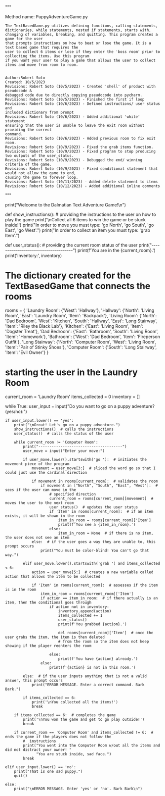 """

Method name: PuppyAdventureGame.py

    The TextBasedGame.py utilizes defining functions, calling statements,
    dictionaries, while statements, nested if statements, starts with,
    changing of variables, breaking, and quitting. This program creates a game for the user
    that prompts instructions on how to beat or lose the game. It is a text based game that requires the
    user to collect 6 items or lose if they enter the 'boss room' prior to collecting the items. Use this program
    if you want your user to play a game that allows the user to collect items and move from room to room.


    Author:Robert Soto
    Created: 10/5/2023
    Revisions: Robert Soto (10/5/2023) - Created 'shell' of product with pseudocode &
    debugged code due to directly copying pseudocode into pycharm.
    Revisions: Robert Soto (10/5/2023) - Finished the first if loop
    Revisions: Robert Soto (10/6/2023) - Defined instructions/ user status and
    included dictionary from prompt
    Revisions: Robert Soto (10/6/2023) - Added additional 'while' statement
    ensuring that the user is unable to leave the exit room without providing the correct
    command.
    Revisions: Robert Soto (10/6/2023) - Added previous room to fix exit room.
    Revisions: Robert Soto (10/9/2023) - Fixed the grab items function.
    Revisions: Robert Soto (10/9/2023) - Fixed program to stop producing two outputs of the user_status.
    Revisions: Robert Soto (10/9/2023) - Debugged the end/ winning criteria of the game.
    Revisions: Robert Soto (10/9/2023) - Fixed conditional statement that would not allow the game to end,
    causing the game to forever loop.
    Revisions: Robert Soto (10/11/2023) - Added delete statement to items
    Revisions: Robert Soto (10/12/2023) - Added additional inline comments

"""

print("Welcome to the Dalmatian Text Adventure Game!\n")


def show_instructions():  # providing the instructions to the user on how to play the game
    print('\nCollect all 6 items to win the game or be stuck inside!')
    print("In order to move you must type: 'go North', 'go South', 'go East', 'go West'.")
    print("In order to collect an item you must type: 'grab Item'.")


def user_status():   # providing the current room status of the user
    print("--------------------------------------")
    print(f'You are in the {current_room}.')
    print('Inventory:', inventory)


# The dictionary created for the TextBasedGame that connects the rooms
rooms = {
    'Laundry Room': {'West': 'Hallway'},
    'Hallway': {'North': 'Living Room', 'East': 'Laundry Room', 'Item': 'Backpack'},
    'Living Room': {'North': 'Dad Bedroom', 'West': 'Kitchen', 'South': 'Hallway',
                    'East': 'Long Stairway', 'Item': 'Riley the Black Lab'},
    'Kitchen': {'East': 'Living Room', 'Item': 'Dogster Treat'},
    'Dad Bedroom': {'East': 'Bathroom', 'South': 'Living Room', 'Item': 'Homework'},
    'Bathroom': {'West': 'Dad Bedroom', 'Item': 'Fireperson Outfit'},
    'Long Stairway': {'North': 'Computer Room', 'West': 'Living Room', 'Item': 'Pair of Stinky Shoes'},
    'Computer Room': {'South': 'Long Stairway', 'Item': 'Evil Owner'}
}

# starting the user in the Laundry Room
current_room = 'Laundry Room'
items_collected = 0
inventory = []

while True:
    user_input = input("Do you want to go on a puppy adventure? (yes/no):")

    if user_input.lower() == 'yes':
        print("\nGreat! Let's go on a puppy adventure.")
        show_instructions()  # calls the instructions
        user_status()  # calls the status of the user

        while current_room != 'Computer Room':
            print("--------------------------------------")
            user_move = input("Enter your move:")

            if user_move.lower().startswith('go '):  # initiates the movement piece of the program
                movement = user_move[3:]  # sliced the word go so that I could just use the cardinal direction

                if movement in rooms[current_room]:  # validates the room
                    if movement in ["North", "South", "East", "West"]:  # sees if the user can move in the
                        # specified direction
                        current_room = rooms[current_room][movement]  # moves the user to the next room
                        user_status()  # updates the user status
                        if 'Item' in rooms[current_room]:  # if an item exists, it will be shown in the room
                            item_in_room = rooms[current_room]['Item']
                            print(f'You see a {item_in_room}.')
                        else:
                            item_in_room = None  # if there is no item, the user does not see an item
                else:  # if the user goes a way they are unable to, this prompt occurs
                    print("You must be color-blind! You can't go that way.")

            elif user_move.lower().startswith('grab ') and items_collected < 6:
                action = user_move[5:]  # creates a new variable called action that allows the item to be collected

                if 'Item' in rooms[current_room]:  # assesses if the item  is in the room
                    item_in_room = rooms[current_room]['Item']
                    if action == item_in_room:  # if there actually is an item, then the conditional goes through
                        if action not in inventory:
                            inventory.append(action)
                            items_collected += 1
                            user_status()
                            print(f'You grabbed {action}.')

                            del rooms[current_room]['Item']  # once the user grabs the item, the item is then deleted
                            # from the room so the item does not keep showing if the player reenters the room

                        else:
                            print(f'You have {action} already.')
                    else:
                        print(f'{action} is not in this room.')

            else:  # if the user inputs anything that is not a valid answer, this prompt occurs
                print("ERROR MESSAGE. Enter a correct command. Bark Bark.")

            if items_collected == 6:
                print('\nYou collected all the items!')
                break

        if items_collected == 6:  # completes the game
            print('\nYou won the game and get to go play outside!')
            break

        if current_room == 'Computer Room' and items_collected != 6:  # ends the game if the players does not follow the
            #  instructions
            print("You went into the Computer Room w/out all the items and did not distract your owner! "
                  "You are stuck inside, sad face.")
            break

    elif user_input.lower() == 'no':
        print("That is one sad puppy.")
        quit()

    else:
        print("\nERROR MESSAGE. Enter 'yes' or 'no'. Bark Bark\n")
